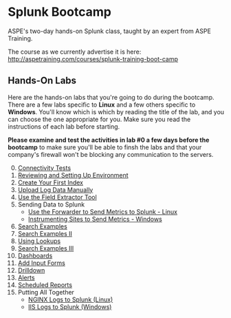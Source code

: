 # Splunk Bootcamp


ASPE's two-day hands-on Splunk class, taught by an expert from ASPE Training.

The course as we currently advertise it is here: http://aspetraining.com/courses/splunk-training-boot-camp

## Hands-On Labs
Here are the hands-on labs that you're going to do during the bootcamp. There are a few labs specific to **Linux** and a few others specific to **Windows**. You'll know which is which by reading the title of the lab, and you can choose the one appropriate for you. Make sure you read the instructions of each lab before starting.

**Please examine and test the activities in lab #0 a few days before the bootcamp** to make sure you'll be able to finsh the labs and that your company's firewall won't be blocking any communication to the servers.

0. [Connectivity Tests](connectivity.md)
1. [Reviewing and Setting Up Environment](labs/01.md)
2. [Create Your First Index](labs/02.md)
3. [Upload Log Data Manually](labs/03.md)
4. [Use the Field Extractor Tool](labs/04.md)
5. Sending Data to Splunk
    * [Use the Forwarder to Send Metrics to Splunk - Linux](labs/05.md) 
    * [Instrumenting Sites to Send Metrics - Windows](labs/05WIN.md)
6. [Search Examples](labs/06.md)
7. [Search Examples II](labs/07.md)
8. [Using Lookups](labs/08.md)
9. [Search Examples III](labs/09.md)
10. [Dashboards](labs/10.md)
11. [Add Input Forms](labs/11.md)
12. [Drilldown](labs/12.md)
13. [Alerts](labs/13.md)
14. [Scheduled Reports](labs/14.md)
15. Putting All Together
    * [NGINX Logs to Splunk (Linux)](labs/15.md)
    * [IIS Logs to Splunk (Windows)](labs/15WIN.md)
